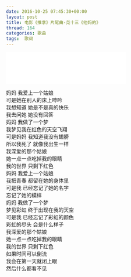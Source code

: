 ```yaml
---
date: 2016-10-25 07:45:30+00:00
layout: post
title: 电影《推拿》片尾曲-尧十三《他妈的》
thread: 164
categories: 歌曲
tags:  歌词
---
```

<iframe frameborder="no" border="0" marginwidth="0" marginheight="0" width=330 height=86 allowtransparency="yes" src="/assets/尧十三 - 他妈的.mp3"></iframe>

>
妈妈 我爱上一个姑娘   
可是她在别人的床上呻吟   
我想知道 她是不是真的快乐   
我去问她 她没有回答   
妈妈 我做了一个梦   
我梦见我在红色的天空飞翔   
可是妈妈 我知道我没有翅膀   
所以我死了 就像我出生一样   
我深爱的那个姑娘   
她一点一点吃掉我的眼睛   
我的世界 只剩下红色   
妈妈 我爱上一个姑娘   
我把青春 都留在她的身体里   
可是我 已经忘记了她的名字   
忘记了她的模样   
妈妈 我做了一个梦   
梦见彩虹 终于出现在我的天空   
可是我 已经忘记了彩虹的颜色   
彩虹的尽头 会是什么样子   
我深爱的那个姑娘   
她一点一点吃掉我的眼睛   
我的世界 只剩下红色   
如果时间可以倒流   
我会在第一天就闭上眼   
然后什么都看不见   
